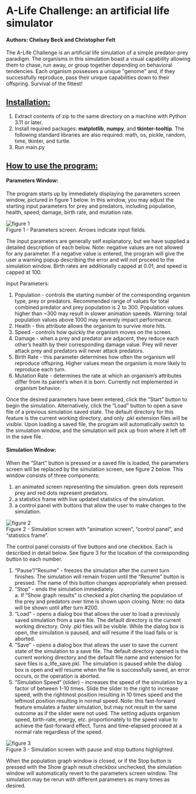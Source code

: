 # A-Life Challenge: an artificial life simulator

#### Authors: Chelsey Beck and Christopher Felt

The A-Life Challenge is an artificial life simulation of a simple predator-prey paradigm. The organisms in this simulation boast a visual capability allowing them to chase, run away, or group together depending on behavioral tendencies. Each organism possesses a unique "genome" and, if they successfully reproduce, pass their unique capabilities down to their offspring. Survival of the fittest!

## <ins>Installation:</ins>

1. Extract contents of zip to the same directory on a machine with Python 3.11 or later.
2. Install required packages: **matplotlib**, **numpy**, and **tkinter-tooltip**. The following standard libraries are also required: math, os, pickle, random, time, tkinter, and turtle.
3. Run main.py

## <ins>How to use the program:<ins>

#### Parameters Window:

The program starts up by immediately displaying the parameters screen window, pictured in figure 1 below. In this window, you may adjust the starting input parameters for prey and predators, including population, health, speed, damage, birth rate, and mutation rate.

![figure 1](https://user-images.githubusercontent.com/54368648/225216415-f91b86ea-265f-48c4-9bc7-aa74480b3787.png)<br>
Figure 1 - Parameters screen. Arrows indicate input fields.

The input parameters are generally self explanatory, but we have supplied a detailed description of each below. Note: negative values are not allowed for any parameter. If a negative value is entered, the program will give the user a warning popup describing the error and will not proceed to the simulation window. Birth rates are additionally capped at 0.01, and speed is capped at 100.  

Input Parameters:
1. Population - controls the starting number of the corresponding organism type, prey or predators. Recommended range of values for total combined predator and prey population is 2 to 300. Population values higher than ~300 may result in slower animation speeds. Warning: total population values above 1000 may severely impact performance.  
2. Health - this attribute allows the organism to survive more hits.
3. Speed - controls how quickly the organism moves on the screen. 
4. Damage - when a prey and predator are adjacent, they reduce each other’s health by their corresponding damage value. Prey will never attack prey and predators will never attack predators.
5. Birth Rate - this parameter determines how often the organism will reproduce offspring. Higher values mean the organism is more likely to reproduce each turn.
6. Mutation Rate - determines the rate at which an organism’s attributes differ from its parent’s when it is born. Currently not implemented in organism behavior.

Once the desired parameters have been entered, click the “Start” button to begin the simulation. Alternatively, click the “Load” button to open a save file of a previous simulation saved state. The default directory for this feature is the current working directory, and only .pkl extension files will be visible. Upon loading a saved file, the program will automatically switch to the simulation window, and the simulation will pick up from where it left off in the save file.   

#### Simulation Window:

When the “Start” button is pressed or a saved file is loaded, the parameters screen will be replaced by the simulation screen, see figure 2 below. This window consists of three components: 

1. an animated screen representing the simulation. green dots represent prey and red dots represent predators.
2. a statistics frame with live updated statistics of the simulation.
3. a control panel with buttons that allow the user to make changes to the simulation.

![figure 2](https://user-images.githubusercontent.com/54368648/225217110-f4bf4722-39e4-4f1a-afd1-6692b48e2d6a.png)<br>
Figure 2 - Simulation screen with “animation screen”, “control panel”, and “statistics frame”.

The control panel consists of five buttons and one checkbox. Each is described in detail below. See figure 3 for the location of the corresponding button to each number.

1. “Pause”/”Resume” - freezes the simulation after the current turn finishes. The simulation will remain frozen until the “Resume” button is pressed. The name of this button changes appropriately when pressed. 
2. “Stop” - ends the simulation immediately. <br>
    a. If “Show graph results” is checked a plot charting the population of the prey and predators over time is shown upon closing. Note: no data will be shown until after turn #200.
3. “Load” - opens a dialog box that allows the user to load a previously saved simulation from a save file. The default directory is the current working directory. Only .pkl files will be visible. While the dialog box is open, the simulation is paused, and will resume if the load fails or is aborted.
4. “Save” - opens a dialog box that allows the user to save the current state of the simulation to a save file. The default directory opened is the current working directory and the default file name and extension for save files is a_life_save.pkl. The simulation is paused while the dialog box is open and will resume when the file is successfully saved, an error occurs, or the operation is aborted.
5. “Simulation Speed” (slider) - increases the speed of the simulation by a factor of between 1-10 times. Slide the slider to the right to increase speed, with the rightmost position resulting in 10 times speed and the leftmost position resulting in normal speed. Note: this fast-forward feature emulates a faster simulation, but may not result in the same outcome as if the slider were not used. The setting adjusts organism speed, birth-rate, energy, etc. proportionately to the speed value to achieve the fast-forward effect. Turns and time-elapsed proceed at a normal rate regardless of the speed. 
   
![figure 3](https://user-images.githubusercontent.com/54368648/225217863-7e78c56b-0059-4839-a604-65ff416c1224.png)<br>
Figure 3 - Simulation screen with pause and stop buttons highlighted.

When the population graph window is closed, or if the Stop button is pressed with the Show graph result checkbox unchecked, the simulation window will automatically revert to the parameters screen window. The simulation may be rerun with different parameters as many times as desired.
